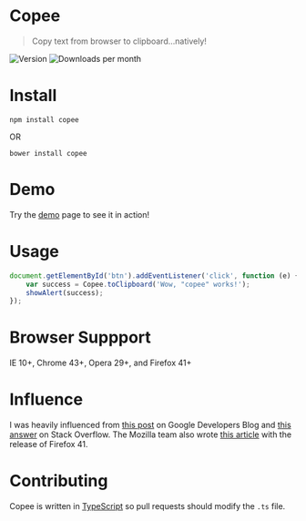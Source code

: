 ﻿# Copee

> Copy text from browser to clipboard...natively!

![Version](https://img.shields.io/npm/v/copee.svg)
![Downloads per month](https://img.shields.io/npm/dm/copee.svg)

# Install

```
npm install copee
```

OR

```
bower install copee
```

# Demo

Try the [demo](http://styfle.github.io/copee/) page to see it in action!

# Usage

```js
document.getElementById('btn').addEventListener('click', function (e) {
    var success = Copee.toClipboard('Wow, "copee" works!');
    showAlert(success);
});
```

# Browser Suppport

IE 10+, Chrome 43+, Opera 29+, and Firefox 41+

# Influence

I was heavily influenced from [this post](https://developers.google.com/web/updates/2015/04/cut-and-copy-commands) on Google Developers Blog and [this answer](http://stackoverflow.com/a/30810322/266535) on Stack Overflow. The Mozilla team also wrote [this article](https://hacks.mozilla.org/2015/09/flash-free-clipboard-for-the-web/) with the release of Firefox 41.

# Contributing

Copee is written in [TypeScript](https://github.com/Microsoft/TypeScript) so pull requests should modify the `.ts` file.
